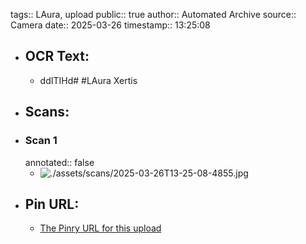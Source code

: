 tags:: LAura, upload
public:: true
author:: Automated Archive
source:: Camera
date:: 2025-03-26
timestamp:: 13:25:08

- ## OCR Text:
	- ddITIHd#
	  #LAura
	  Xertis
- ## Scans:
- ### Scan 1
  annotated:: false
	- ![./assets/scans/2025-03-26T13-25-08-4855.jpg](./assets/scans/2025-03-26T13-25-08-4855.jpg)
- ## Pin URL:
	- [The Pinry URL for this upload](https://pinry.petau.net/pins/305/)